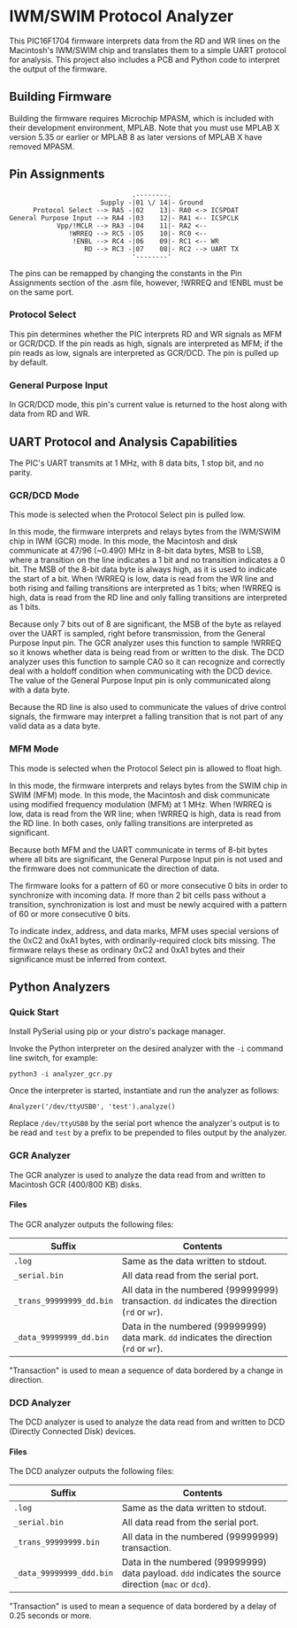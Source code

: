 # IWM/SWIM Protocol Analyzer

This PIC16F1704 firmware interprets data from the RD and WR lines on the Macintosh's IWM/SWIM chip and translates them to a simple UART protocol for analysis.  This project also includes a PCB and Python code to interpret the output of the firmware.


## Building Firmware

Building the firmware requires Microchip MPASM, which is included with their development environment, MPLAB. Note that you must use MPLAB X version 5.35 or earlier or MPLAB 8 as later versions of MPLAB X have removed MPASM.


## Pin Assignments

```
                               .--------.
                       Supply -|01 \/ 14|- Ground
      Protocol Select --> RA5 -|02    13|- RA0 <-> ICSPDAT
General Purpose Input --> RA4 -|03    12|- RA1 <-- ICSPCLK
            Vpp/!MCLR --> RA3 -|04    11|- RA2 <--
               !WRREQ --> RC5 -|05    10|- RC0 <--
                !ENBL --> RC4 -|06    09|- RC1 <-- WR
                   RD --> RC3 -|07    08|- RC2 --> UART TX
                               '--------'
```

The pins can be remapped by changing the constants in the Pin Assignments section of the .asm file, however, !WRREQ and !ENBL must be on the same port.


### Protocol Select

This pin determines whether the PIC interprets RD and WR signals as MFM or GCR/DCD.  If the pin reads as high, signals are interpreted as MFM; if the pin reads as low, signals are interpreted as GCR/DCD.  The pin is pulled up by default.


### General Purpose Input

In GCR/DCD mode, this pin's current value is returned to the host along with data from RD and WR.


## UART Protocol and Analysis Capabilities

The PIC's UART transmits at 1 MHz, with 8 data bits, 1 stop bit, and no parity.


### GCR/DCD Mode

This mode is selected when the Protocol Select pin is pulled low.

In this mode, the firmware interprets and relays bytes from the IWM/SWIM chip in IWM (GCR) mode.  In this mode, the Macintosh and disk communicate at 47/96 (~0.490) MHz in 8-bit data bytes, MSB to LSB, where a transition on the line indicates a 1 bit and no transition indicates a 0 bit.  The MSB of the 8-bit data byte is always high, as it is used to indicate the start of a bit.  When !WRREQ is low, data is read from the WR line and both rising and falling transitions are interpreted as 1 bits; when !WRREQ is high, data is read from the RD line and only falling transitions are interpreted as 1 bits.

Because only 7 bits out of 8 are significant, the MSB of the byte as relayed over the UART is sampled, right before transmission, from the General Purpose Input pin.  The GCR analyzer uses this function to sample !WRREQ so it knows whether data is being read from or written to the disk.  The DCD analyzer uses this function to sample CA0 so it can recognize and correctly deal with a holdoff condition when communicating with the DCD device.  The value of the General Purpose Input pin is only communicated along with a data byte.

Because the RD line is also used to communicate the values of drive control signals, the firmware may interpret a falling transition that is not part of any valid data as a data byte.


### MFM Mode

This mode is selected when the Protocol Select pin is allowed to float high.

In this mode, the firmware interprets and relays bytes from the SWIM chip in SWIM (MFM) mode.  In this mode, the Macintosh and disk communicate using modified frequency modulation (MFM) at 1 MHz.  When !WRREQ is low, data is read from the WR line; when !WRREQ is high, data is read from the RD line.  In both cases, only falling transitions are interpreted as significant.

Because both MFM and the UART communicate in terms of 8-bit bytes where all bits are significant, the General Purpose Input pin is not used and the firmware does not communicate the direction of data.

The firmware looks for a pattern of 60 or more consecutive 0 bits in order to synchronize with incoming data.  If more than 2 bit cells pass without a transition, synchronization is lost and must be newly acquired with a pattern of 60 or more consecutive 0 bits.

To indicate index, address, and data marks, MFM uses special versions of the 0xC2 and 0xA1 bytes, with ordinarily-required clock bits missing.  The firmware relays these as ordinary 0xC2 and 0xA1 bytes and their significance must be inferred from context.


## Python Analyzers

### Quick Start

Install PySerial using pip or your distro's package manager.

Invoke the Python interpreter on the desired analyzer with the `-i` command line switch, for example:

```
python3 -i analyzer_gcr.py
```

Once the interpreter is started, instantiate and run the analyzer as follows:

```
Analyzer('/dev/ttyUSB0', 'test').analyze()
```

Replace `/dev/ttyUSB0` by the serial port whence the analyzer's output is to be read and `test` by a prefix to be prepended to files output by the analyzer.


### GCR Analyzer

The GCR analyzer is used to analyze the data read from and written to Macintosh GCR (400/800 KB) disks.


#### Files

The GCR analyzer outputs the following files:

| Suffix                   | Contents                                                                                       |
| ------------------------ | ---------------------------------------------------------------------------------------------- |
| `.log`                   | Same as the data written to stdout.                                                            |
| `_serial.bin`            | All data read from the serial port.                                                            |
| `_trans_99999999_dd.bin` | All data in the numbered (99999999) transaction.  `dd` indicates the direction (`rd` or `wr`). |
| `_data_99999999_dd.bin`  | Data in the numbered (99999999) data mark.  `dd` indicates the direction (`rd` or `wr`).       |

"Transaction" is used to mean a sequence of data bordered by a change in direction.


### DCD Analyzer

The DCD analyzer is used to analyze the data read from and written to DCD (Directly Connected Disk) devices.


#### Files

The DCD analyzer outputs the following files:

| Suffix                   | Contents                                                                                              |
| ------------------------ | ----------------------------------------------------------------------------------------------------- |
| `.log`                   | Same as the data written to stdout.                                                                   |
| `_serial.bin`            | All data read from the serial port.                                                                   |
| `_trans_99999999.bin`    | All data in the numbered (99999999) transaction.                                                      |
| `_data_99999999_ddd.bin` | Data in the numbered (99999999) data payload.  `ddd` indicates the source direction (`mac` or `dcd`). |

"Transaction" is used to mean a sequence of data bordered by a delay of 0.25 seconds or more.
